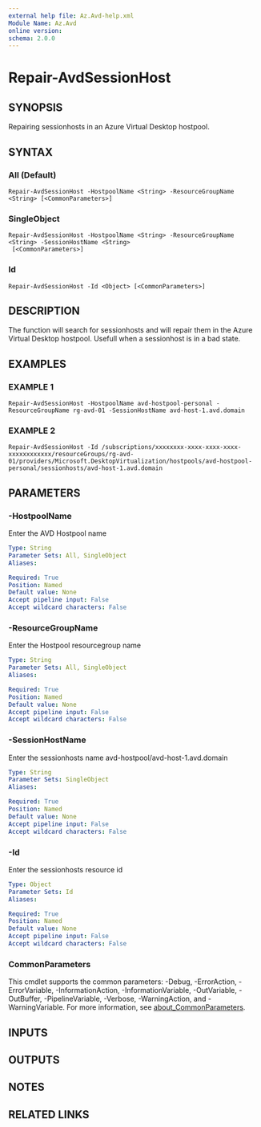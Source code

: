 ```yaml
---
external help file: Az.Avd-help.xml
Module Name: Az.Avd
online version:
schema: 2.0.0
---
```


# Repair-AvdSessionHost

## SYNOPSIS
Repairing sessionhosts in an Azure Virtual Desktop hostpool.

## SYNTAX

### All (Default)
```
Repair-AvdSessionHost -HostpoolName <String> -ResourceGroupName <String> [<CommonParameters>]
```

### SingleObject
```
Repair-AvdSessionHost -HostpoolName <String> -ResourceGroupName <String> -SessionHostName <String>
 [<CommonParameters>]
```

### Id
```
Repair-AvdSessionHost -Id <Object> [<CommonParameters>]
```

## DESCRIPTION
The function will search for sessionhosts and will repair them in the Azure Virtual Desktop hostpool.
Usefull when a sessionhost is in a bad state.

## EXAMPLES

### EXAMPLE 1
```
Repair-AvdSessionHost -HostpoolName avd-hostpool-personal -ResourceGroupName rg-avd-01 -SessionHostName avd-host-1.avd.domain
```

### EXAMPLE 2
```
Repair-AvdSessionHost -Id /subscriptions/xxxxxxxx-xxxx-xxxx-xxxx-xxxxxxxxxxxx/resourceGroups/rg-avd-01/providers/Microsoft.DesktopVirtualization/hostpools/avd-hostpool-personal/sessionhosts/avd-host-1.avd.domain
```

## PARAMETERS

### -HostpoolName
Enter the  AVD Hostpool name

```yaml
Type: String
Parameter Sets: All, SingleObject
Aliases:

Required: True
Position: Named
Default value: None
Accept pipeline input: False
Accept wildcard characters: False
```

### -ResourceGroupName
Enter the  Hostpool resourcegroup name

```yaml
Type: String
Parameter Sets: All, SingleObject
Aliases:

Required: True
Position: Named
Default value: None
Accept pipeline input: False
Accept wildcard characters: False
```

### -SessionHostName
Enter the sessionhosts name avd-hostpool/avd-host-1.avd.domain

```yaml
Type: String
Parameter Sets: SingleObject
Aliases:

Required: True
Position: Named
Default value: None
Accept pipeline input: False
Accept wildcard characters: False
```

### -Id
Enter the sessionhosts resource id

```yaml
Type: Object
Parameter Sets: Id
Aliases:

Required: True
Position: Named
Default value: None
Accept pipeline input: False
Accept wildcard characters: False
```

### CommonParameters
This cmdlet supports the common parameters: -Debug, -ErrorAction, -ErrorVariable, -InformationAction, -InformationVariable, -OutVariable, -OutBuffer, -PipelineVariable, -Verbose, -WarningAction, and -WarningVariable. For more information, see [about_CommonParameters](http://go.microsoft.com/fwlink/?LinkID=113216).

## INPUTS

## OUTPUTS

## NOTES

## RELATED LINKS
